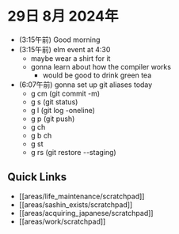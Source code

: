 # 29日 8月 2024年
- (3:15午前) Good morning
- (3:15午前) elm event at 4:30
  - maybe wear a shirt for it
  - gonna learn about how the compiler works
    - would be good to drink green tea
- (6:07午前) gonna set up git aliases today
  - g cm (git commit -m)
  - g s (git status)
  - g l (git log -oneline)
  - g p (git push)
  - g ch
  - g b ch
  - g st
  - g rs (git restore --staging)



 



## Quick Links
- [[areas/life_maintenance/scratchpad]]
- [[areas/sashin_exists/scratchpad]]
- [[areas/acquiring_japanese/scratchpad]]
- [[areas/work/scratchpad]]
